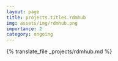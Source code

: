 ```yaml
---
layout: page
title: projects.titles.rdmhub
img: assets/img/rdmhub.png
importance: 2
category: ongoing
---
```


{% translate_file _projects/rdmhub.md %}
